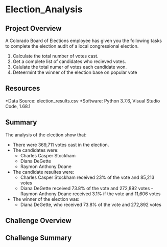 # Election_Analysis

## Project Overview
A Colorado Board of Elections employee has given you the following tasks to complete the election audit of a local congressional election.

1. Calculate the total number of votes cast.
2. Get a complete list of candidates who recieved votes.
3. Calulate the total numer of votes each candidate won.
4. Deteermint the winner of the election base on popular vote

## Resources
*Data Source: election_results.csv
*Software: Python 3.7.6, Visual Studio Code, 1.68.1

## Summary
The analysis of the election show that:
- There were 369,711 votes cast in the election.
- The candidates were:
  - Charles Casper Stockham
  - Diana DeGette
  - Raymon Anthony Doane
- The candidate resultes were:
  - Charles Casper Stockham received 23% of the vote and 85,213 votes
  - Diana DeGette received 73.8% of the vote and 272,892 votes
  -Raymon Anthony Doane received 3.1% if the vote and 11,606 votes
- The winner of the election was:
  - Diana DeGette, who received 73.8% of the vote and 272,892 votes

## Challenge Overview


## Challenge Summary
